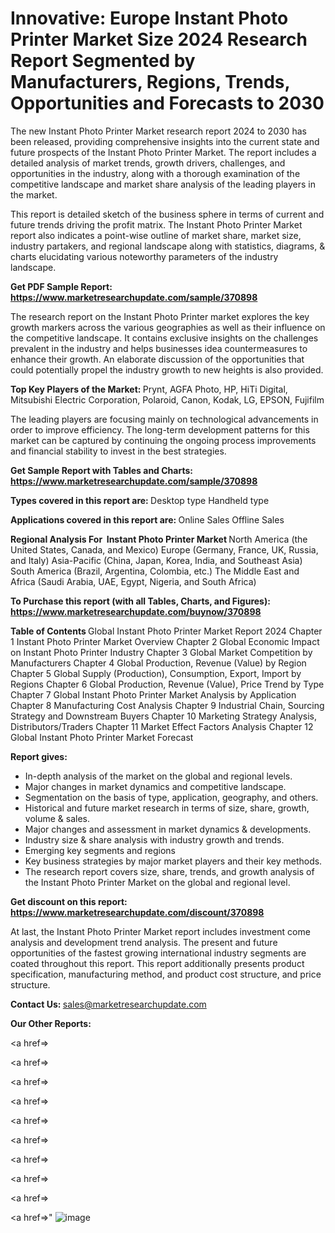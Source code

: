 # Innovative: Europe Instant Photo Printer Market Size 2024 Research Report Segmented by Manufacturers, Regions, Trends, Opportunities and Forecasts to 2030

The new Instant Photo Printer Market research report 2024 to 2030 has been released, providing comprehensive insights into the current state and future prospects of the Instant Photo Printer Market. The report includes a detailed analysis of market trends, growth drivers, challenges, and opportunities in the industry, along with a thorough examination of the competitive landscape and market share analysis of the leading players in the market.

This report is detailed sketch of the business sphere in terms of current and future trends driving the profit matrix. The Instant Photo Printer Market report also indicates a point-wise outline of market share, market size, industry partakers, and regional landscape along with statistics, diagrams, &amp; charts elucidating various noteworthy parameters of the industry landscape.

<strong><b>Get PDF Sample Report: <a href=https://www.marketresearchupdate.com/sample/370898>https://www.marketresearchupdate.com/sample/370898</a></b></strong>

The research report on the Instant Photo Printer market explores the key growth markers across the various geographies as well as their influence on the competitive landscape. It contains exclusive insights on the challenges prevalent in the industry and helps businesses idea countermeasures to enhance their growth. An elaborate discussion of the opportunities that could potentially propel the industry growth to new heights is also provided.

<strong><b>Top Key Players of the Market:
</b></strong>Prynt, AGFA Photo, HP, HiTi Digital, Mitsubishi Electric Corporation, Polaroid, Canon, Kodak, LG, EPSON, Fujifilm<strong><b>
</b></strong>

The leading players are focusing mainly on technological advancements in order to improve efficiency. The long-term development patterns for this market can be captured by continuing the ongoing process improvements and financial stability to invest in the best strategies.

<strong><b>Get Sample Report with Tables and Charts: <a href=https://www.marketresearchupdate.com/sample/370898>https://www.marketresearchupdate.com/sample/370898</a></b></strong>

<strong><b>Types covered in this report are:
</b></strong>Desktop type
Handheld type<strong><b>
</b></strong>

<strong><b>Applications covered in this report are:
</b></strong>Online Sales
Offline Sales<strong><b>
</b></strong>

<strong><b>Regional Analysis For  Instant Photo Printer Market</b></strong><strong><b>
</b></strong>North America (the United States, Canada, and Mexico)
Europe (Germany, France, UK, Russia, and Italy)
Asia-Pacific (China, Japan, Korea, India, and Southeast Asia)
South America (Brazil, Argentina, Colombia, etc.)
The Middle East and Africa (Saudi Arabia, UAE, Egypt, Nigeria, and South Africa)

<strong><b>To Purchase this report (with all Tables, Charts, and Figures): <a href=https://www.marketresearchupdate.com/buynow/370898>https://www.marketresearchupdate.com/buynow/370898</a></b></strong>

<strong><b>Table of Contents</b></strong><strong><b>
</b></strong>Global Instant Photo Printer Market Report 2024
Chapter 1 Instant Photo Printer Market Overview
Chapter 2 Global Economic Impact on Instant Photo Printer Industry
Chapter 3 Global Market Competition by Manufacturers
Chapter 4 Global Production, Revenue (Value) by Region
Chapter 5 Global Supply (Production), Consumption, Export, Import by Regions
Chapter 6 Global Production, Revenue (Value), Price Trend by Type
Chapter 7 Global Instant Photo Printer Market Analysis by Application
Chapter 8 Manufacturing Cost Analysis
Chapter 9 Industrial Chain, Sourcing Strategy and Downstream Buyers
Chapter 10 Marketing Strategy Analysis, Distributors/Traders
Chapter 11 Market Effect Factors Analysis
Chapter 12 Global Instant Photo Printer Market Forecast

<strong><b>Report gives:</b></strong>

- In-depth analysis of the market on the global and regional levels.
- Major changes in market dynamics and competitive landscape.
- Segmentation on the basis of type, application, geography, and others.
- Historical and future market research in terms of size, share, growth, volume &amp; sales.
- Major changes and assessment in market dynamics &amp; developments.
- Industry size &amp; share analysis with industry growth and trends.
- Emerging key segments and regions
- Key business strategies by major market players and their key methods.
- The research report covers size, share, trends, and growth analysis of the Instant Photo Printer Market on the global and regional level.

<strong><b>Get discount on this report: <a href=https://www.marketresearchupdate.com/discount/370898>https://www.marketresearchupdate.com/discount/370898</a></b></strong>

At last, the Instant Photo Printer Market report includes investment come analysis and development trend analysis. The present and future opportunities of the fastest growing international industry segments are coated throughout this report. This report additionally presents product specification, manufacturing method, and product cost structure, and price structure.

<strong><b>Contact Us:
</b></strong>sales@marketresearchupdate.com

<strong>Our Other Reports:</strong>

<a href=></a>

<a href=></a>

<a href=></a>

<a href=></a>

<a href=></a>

<a href=></a>

<a href=></a>

<a href=></a>

<a href=></a>

<a href=></a>"
![image](https://github.com/Gayatrikarjule/Market-Analysis-360/assets/97346546/5c054d6f-256f-404b-a272-078a6132bfe0)
